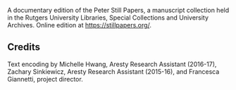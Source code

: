 A documentary edition of the Peter Still Papers, a manuscript collection held in the Rutgers University Libraries, Special Collections and University Archives. Online edition at <https://stillpapers.org/>.

## Credits

Text encoding by Michelle Hwang, Aresty Research Assistant (2016-17), Zachary Sinkiewicz, Aresty Research Assistant (2015-16), and Francesca Giannetti, project director. 
